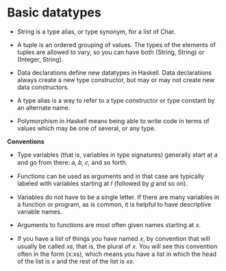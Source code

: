 # Basic datatypes

- String is a type alias, or type synonym, for a list of Char.

- A tuple is an ordered grouping of values. The types of the elements of tuples are allowed to vary, so you can have both (String, String) or (Integer, String).

- Data declarations define new datatypes in Haskell. Data declarations always create a new type constructor, but may or may not create new data constructors.

- A type alias is a way to refer to a type constructor or type constant by an alternate name.

- Polymorphism in Haskell means being able to write code in terms of values which may be one of several, or any type.


**Conventions**

- Type variables (that is, variables in type signatures) generally start at 𝑎 and go from there: 𝑎, 𝑏, 𝑐, and so forth.

- Functions can be used as arguments and in that case are typically labeled with variables starting at 𝑓 (followed by 𝑔 and so on).

- Variables do not have to be a single letter. If there are many variables in a function or program, as is common, it is helpful to have descriptive variable names.

- Arguments to functions are most often given names starting at 𝑥.

- If you have a list of things you have named 𝑥, by convention that will usually be called 𝑥𝑠, that is, the plural of 𝑥. You will see this convention often in the form (x:xs), which means you have a list in
which the head of the list is 𝑥 and the rest of the list is 𝑥𝑠.